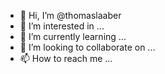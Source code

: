 - 👋 Hi, I’m @thomaslaaber
- 👀 I’m interested in ...
- 🌱 I’m currently learning ...
- 💞️ I’m looking to collaborate on ...
- 📫 How to reach me ...

<!---
thomaslaaber/thomaslaaber is a ✨ special ✨ repository because its `README.md` (this file) appears on your GitHub profile.
You can click the Preview link to take a look at your changes.
--->

